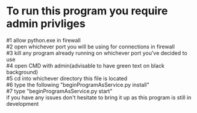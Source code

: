 <h1>To run this program you require admin privliges</h1>

#1 allow python.exe in firewall
<br>
#2 open whichever port you will be using for connections in firewall
<br>
#3 kill any program already running on whichever port you've decided to use
<br>
#4 open CMD with admin(advisable to have green text on black background)
<br>
#5 cd into whichever directory this file is located
<br>
#6 type the following "beginProgramAsService.py install"
<br>
#7 type "beginProgramAsService.py start"
<br>
if you have any issues don't hesitate to bring it up as this program is still in development
